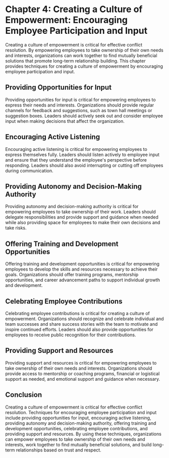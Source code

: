 Chapter 4: Creating a Culture of Empowerment: Encouraging Employee Participation and Input
==========================================================================================

Creating a culture of empowerment is critical for effective conflict resolution. By empowering employees to take ownership of their own needs and interests, organizations can work together to find mutually beneficial solutions that promote long-term relationship building. This chapter provides techniques for creating a culture of empowerment by encouraging employee participation and input.

Providing Opportunities for Input
---------------------------------

Providing opportunities for input is critical for empowering employees to express their needs and interests. Organizations should provide regular channels for feedback and suggestions, such as town hall meetings or suggestion boxes. Leaders should actively seek out and consider employee input when making decisions that affect the organization.

Encouraging Active Listening
----------------------------

Encouraging active listening is critical for empowering employees to express themselves fully. Leaders should listen actively to employee input and ensure that they understand the employee's perspective before responding. Leaders should also avoid interrupting or cutting off employees during communication.

Providing Autonomy and Decision-Making Authority
------------------------------------------------

Providing autonomy and decision-making authority is critical for empowering employees to take ownership of their work. Leaders should delegate responsibilities and provide support and guidance when needed while also providing space for employees to make their own decisions and take risks.

Offering Training and Development Opportunities
-----------------------------------------------

Offering training and development opportunities is critical for empowering employees to develop the skills and resources necessary to achieve their goals. Organizations should offer training programs, mentorship opportunities, and career advancement paths to support individual growth and development.

Celebrating Employee Contributions
----------------------------------

Celebrating employee contributions is critical for creating a culture of empowerment. Organizations should recognize and celebrate individual and team successes and share success stories with the team to motivate and inspire continued efforts. Leaders should also provide opportunities for employees to receive public recognition for their contributions.

Providing Support and Resources
-------------------------------

Providing support and resources is critical for empowering employees to take ownership of their own needs and interests. Organizations should provide access to mentorship or coaching programs, financial or logistical support as needed, and emotional support and guidance when necessary.

Conclusion
----------

Creating a culture of empowerment is critical for effective conflict resolution. Techniques for encouraging employee participation and input include providing opportunities for input, encouraging active listening, providing autonomy and decision-making authority, offering training and development opportunities, celebrating employee contributions, and providing support and resources. By using these techniques, organizations can empower employees to take ownership of their own needs and interests, work together to find mutually beneficial solutions, and build long-term relationships based on trust and respect.
